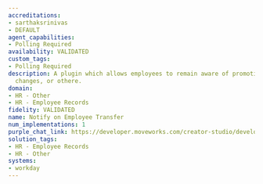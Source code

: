 ```yaml
---
accreditations:
- sarthaksrinivas
- DEFAULT
agent_capabilities:
- Polling Required
availability: VALIDATED
custom_tags:
- Polling Required
description: A plugin which allows employees to remain aware of promotions, location
  changes, or othere.
domain:
- HR - Other
- HR - Employee Records
fidelity: VALIDATED
name: Notify on Employee Transfer
num_implementations: 1
purple_chat_link: https://developer.moveworks.com/creator-studio/developer-tools/purple-chat/?conversation=%7B%22startTimestamp%22%3A%2211%3A43+AM%22%2C%22messages%22%3A%5B%7B%22role%22%3A%22assistant%22%2C%22parts%22%3A%5B%7B%22richText%22%3A%22%3Cp%3EHi+Gwen%2C%3Cbr%3E%3Cbr%3EWe+wanted+to+let+you+know+about+a+change+to+your+team.%3Cbr%3E%3Cbr%3E%3Cb%3EJane+Doe%3C%2Fb%3E+has+been+promoted+to+%3Cb%3ESenior+Marketing+Manager%3C%2Fb%3E.+In+her+new+role%2C+Jane+will+lead+our+strategic+marketing+initiatives%2C+overseeing+campaign+development+and+team+mentorship.+%3Cbr%3E%3Cbr%3EJane+will+be+transferring+to+Mountain+View+as+well%2C+so+you%27ll+be+able+to+start+collaborating+with+her+in+person.%3Cbr%3E%3C%2Fp%3E%22%7D%5D%7D%5D%7D
solution_tags:
- HR - Employee Records
- HR - Other
systems:
- workday
---
```

